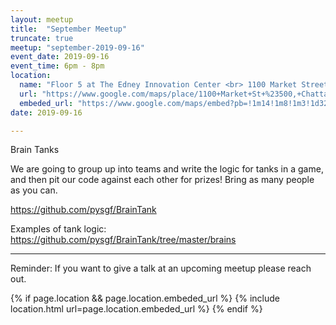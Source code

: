 ```yaml
---
layout: meetup
title:  "September Meetup"
truncate: true
meetup: "september-2019-09-16"
event_date: 2019-09-16
event_time: 6pm - 8pm
location:
  name: "Floor 5 at The Edney Innovation Center <br> 1100 Market Street, Suite 500, Chattanooga, TN"
  url: "https://www.google.com/maps/place/1100+Market+St+%23500,+Chattanooga,+TN+37402/@35.0433881,-85.3179746,14.86z/data=!4m5!3m4!1s0x88605e7c73d2b5ed:0xf9bc32f47eb19fd8!8m2!3d35.0436249!4d-85.3089768"
  embeded_url: "https://www.google.com/maps/embed?pb=!1m14!1m8!1m3!1d3266.5244526817687!2d-85.3089768!3d35.0436249!3m2!1i1024!2i768!4f13.1!3m3!1m2!1s0x88605e7c73d2b5ed%3A0xf9bc32f47eb19fd8!2s1100+Market+St+%23500%2C+Chattanooga%2C+TN+37402!5e0!3m2!1sen!2sus!4v1534883926333"
date: 2019-09-16

---
```


<p class="intro">
<span class="dropcap">B</span>rain Tanks
</p>

We are going to group up into teams and write the logic for
tanks in a game, and then pit our code against each other
for prizes! Bring as many people as you can.

https://github.com/pysgf/BrainTank

Examples of tank logic:
https://github.com/pysgf/BrainTank/tree/master/brains

<hr>

Reminder: If you want to give a talk at an upcoming meetup please reach out.

{% if page.location && page.location.embeded_url %}
  {% include location.html url=page.location.embeded_url %}
{% endif %}
